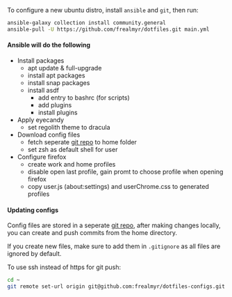 To configure a new ubuntu distro, install `ansible` and `git`, then run:

```bash
ansible-galaxy collection install community.general
ansible-pull -U https://github.com/frealmyr/dotfiles.git main.yml
```

#### Ansible will do the following

- Install packages
	- apt update & full-upgrade
	- install apt packages
	- install snap packages
	- install asdf
		- add entry to bashrc (for scripts)
		- add plugins
		- install plugins
- Apply eyecandy
	- set regolith theme to dracula
- Download config files
	- fetch seperate [git repo](https://github.com/frealmyr/dotfiles-configs) to home folder
	- set zsh as default shell for user
- Configure firefox
	- create work and home profiles
	- disable open last profile, gain promt to choose profile when opening firefox
	- copy user.js (about:settings) and userChrome.css to generated profiles

#### Updating configs

Config files are stored in a seperate [git repo](https://github.com/frealmyr/dotfiles-configs), after making changes locally, you can create and push commits from the home directory.

If you create new files, make sure to add them in `.gitignore` as all files are ignored by default.

To use ssh instead of https for git push:

```bash
cd ~
git remote set-url origin git@github.com:frealmyr/dotfiles-configs.git
```
